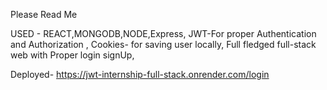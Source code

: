 Please Read Me

USED - REACT,MONGODB,NODE,Express,
JWT-For proper Authentication and Authorization ,
Cookies- for saving user locally,
Full fledged full-stack web with Proper login signUp,

Deployed- https://jwt-internship-full-stack.onrender.com/login
